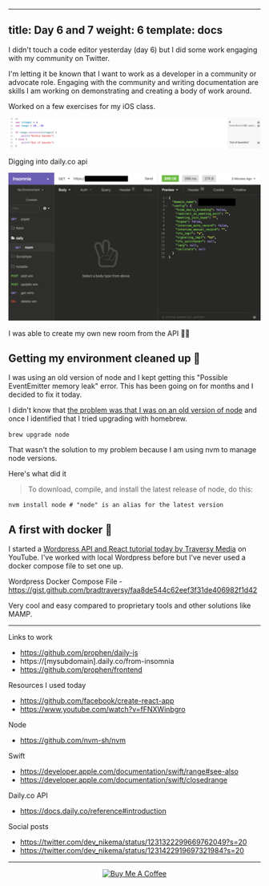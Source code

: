 ---
title: Day 6 and 7
weight: 6
template: docs
-- 

I didn't touch a code editor yesterday (day 6) but I did some work engaging with my community on Twitter.

I'm letting it be known that I want to work as a developer in a community or advocate role. Engaging with the community and writing documentation are skills I am working on demonstrating and creating a body of work around.

Worked on a few exercises for my iOS class.

![swift code](../../../../static/images/swift.png)

Digging into daily.co api

![Get / in Insomnia app](../../../../static/images/get-insomnia.png)

I was able to create my own new room from the API 🙌🏾

## Getting my environment cleaned up 🧹

I was using an old version of node and I kept getting this "Possible EventEmitter memory leak" error. This has been going on for months and I decided to fix it today. 

I didn't know that [the problem was that I was on an old version of node](https://github.com/nodejs/node/issues/29239) and once I identified that I tried upgrading with homebrew.

`brew upgrade node`

That wasn't the solution to my problem because I am using nvm to manage node versions.

Here's what did it

>To download, compile, and install the latest release of node, do this:

    nvm install node # "node" is an alias for the latest version

## A first with docker 🎉

I started a [Wordpress API and React tutorial today by Traversy Media](https://www.youtube.com/watch?v=fFNXWinbgro) on YouTube. I've worked with local Wordpress before but I've never used a docker compose file to set one up. 

Wordpress Docker Compose File - https://gist.github.com/bradtraversy/faa8de544c62eef3f31de406982f1d42

Very cool and easy compared to proprietary tools and other solutions like MAMP.

*****

Links to work
- https://github.com/prophen/daily-js
- https://[mysubdomain].daily.co/from-insomnia
- https://github.com/prophen/frontend

Resources I used today

- https://github.com/facebook/create-react-app
- https://www.youtube.com/watch?v=fFNXWinbgro

Node
- https://github.com/nvm-sh/nvm

Swift
- https://developer.apple.com/documentation/swift/range#see-also
- https://developer.apple.com/documentation/swift/closedrange

Daily.co API
- https://docs.daily.co/reference#introduction

Social posts
- https://twitter.com/dev_nikema/status/1231322299669762049?s=20
- https://twitter.com/dev_nikema/status/1231422919697321984?s=20

****

<p align="center"> <a href="https://www.buymeacoffee.com/nikema" target="_blank"><img src="https://cdn.buymeacoffee.com/buttons/default-orange.png" alt="Buy Me A Coffee" width="150px"></a></center></p>
